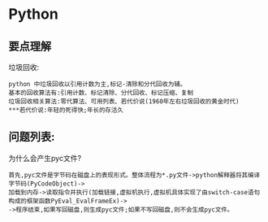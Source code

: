 # Python


##  要点理解

垃圾回收:

    python 中垃圾回收以引用计数为主,标记-清除和分代回收为辅。
    基本的回收算法有:引用计数、标记清除、分代回收、标记压缩、复制
    垃圾回收相关算法:零代算法、可用列表、若代价说(1960年左右垃圾回收的黄金时代)
    ***若代价说:年轻的死得快;年长的存活久


## 问题列表:

为什么会产生pyc文件?

    首先,pyc文件是字节码在磁盘上的表现形式。整体流程为*.py文件->python解释器将其编译字节码(PyCodeObject)->
    加载到内存->读取指令并执行(加载链接,虚拟机执行,虚拟机具体实现了由switch-case语句构成的框架函数PyEval_EvalFrameEx)->
    ->程序结束,如果写回磁盘,则生成pyc文件;如果不写回磁盘,则不会生成pyc文件。


